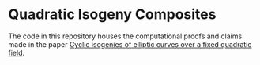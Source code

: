 # Quadratic Isogeny Composites

The code in this repository houses the computational proofs and claims made in the paper [Cyclic isogenies of elliptic curves over a fixed quadratic field](https://arxiv.org/abs/2203.06009).
